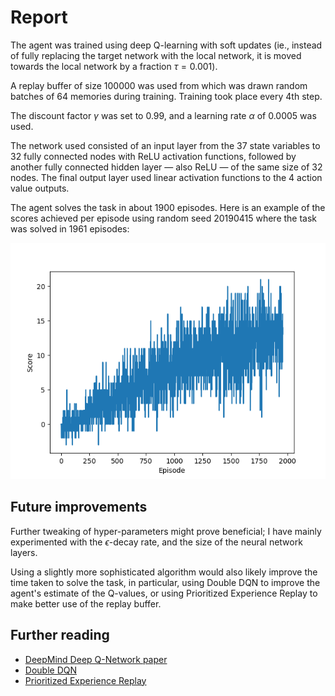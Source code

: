 # Report

The agent was trained using deep Q-learning with soft updates (ie., instead
of fully replacing the target network with the local network, it is moved
towards the local network by a fraction $\tau = 0.001$).

A replay buffer of size 100000 was used from which was drawn random batches of
64 memories during training. Training took place every 4th step.

The discount factor $\gamma$ was set to 0.99, and a learning rate $\alpha$ of
0.0005 was used.

The network used consisted of an input layer from the 37 state variables to 
32 fully connected nodes with ReLU activation functions,
followed by another fully connected hidden layer — also ReLU — of the same
size of 32 nodes. The final output layer used linear activation functions to
the 4 action value outputs.

The agent solves the task in about 1900 episodes.  Here is an example of
the scores achieved per episode using random seed 20190415 where the
task was solved in 1961 episodes:

![Score per Episode (seed 20190415)](score.png)

## Future improvements

Further tweaking of hyper-parameters might prove beneficial; I have mainly
experimented with the $\epsilon$-decay rate, and the size of the neural
network layers.

Using a slightly more sophisticated algorithm would also likely improve the
time taken to solve the task, in particular, using Double DQN to improve the agent's 
estimate of the Q-values, or using Prioritized Experience Replay to make better
use of the replay buffer.


## Further reading
- [DeepMind Deep Q-Network paper](https://storage.googleapis.com/deepmind-media/dqn/DQNNaturePaper.pdf)
- [Double DQN](https://arxiv.org/abs/1509.06461)
- [Prioritized Experience Replay](https://arxiv.org/abs/1511.05952)

